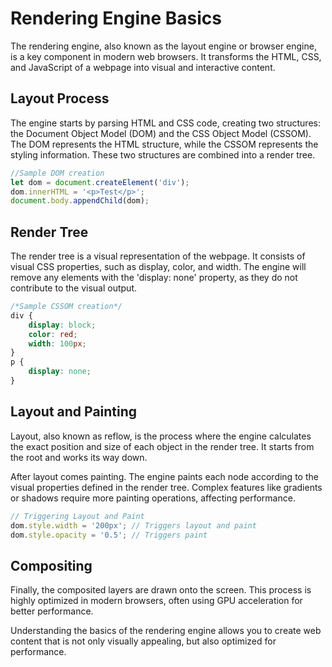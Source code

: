 # Rendering Engine Basics

The rendering engine, also known as the layout engine or browser engine, is a key component in modern web browsers. It transforms the HTML, CSS, and JavaScript of a webpage into visual and interactive content.

## Layout Process

The engine starts by parsing HTML and CSS code, creating two structures: the Document Object Model (DOM) and the CSS Object Model (CSSOM). The DOM represents the HTML structure, while the CSSOM represents the styling information. These two structures are combined into a render tree.

```javascript
//Sample DOM creation
let dom = document.createElement('div');
dom.innerHTML = '<p>Test</p>';
document.body.appendChild(dom);
```

## Render Tree

The render tree is a visual representation of the webpage. It consists of visual CSS properties, such as display, color, and width. The engine will remove any elements with the 'display: none' property, as they do not contribute to the visual output.

```css
/*Sample CSSOM creation*/
div {
    display: block;
    color: red;
    width: 100px;
}
p {
    display: none;
}
```

## Layout and Painting

Layout, also known as reflow, is the process where the engine calculates the exact position and size of each object in the render tree. It starts from the root and works its way down.

After layout comes painting. The engine paints each node according to the visual properties defined in the render tree. Complex features like gradients or shadows require more painting operations, affecting performance.

```javascript
// Triggering Layout and Paint
dom.style.width = '200px'; // Triggers layout and paint
dom.style.opacity = '0.5'; // Triggers paint
```

## Compositing

Finally, the composited layers are drawn onto the screen. This process is highly optimized in modern browsers, often using GPU acceleration for better performance.

Understanding the basics of the rendering engine allows you to create web content that is not only visually appealing, but also optimized for performance.